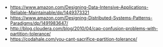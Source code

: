 * https://www.amazon.com/Designing-Data-Intensive-Applications-Reliable-Maintainable/dp/1449373321
* https://www.amazon.com/Designing-Distributed-Systems-Patterns-Paradigms/dp/1491983647/
* http://blog.cloudera.com/blog/2010/04/cap-confusion-problems-with-partition-tolerance/
* https://codahale.com/you-cant-sacrifice-partition-tolerance/
